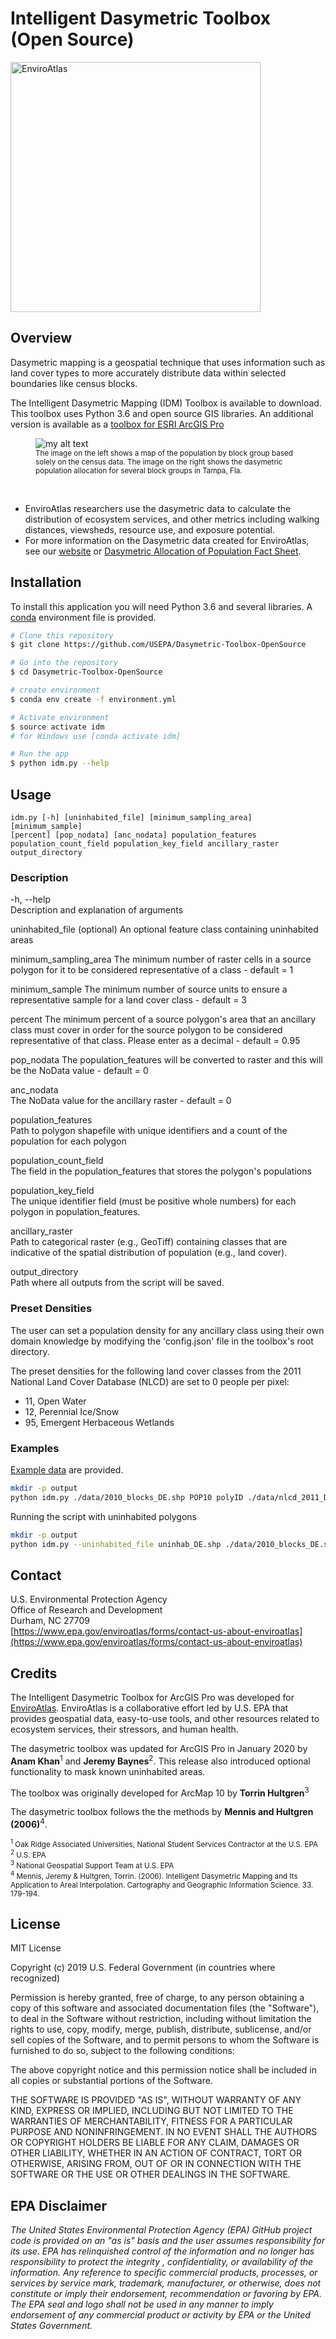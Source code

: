 
# Intelligent Dasymetric Toolbox (Open Source)

[<img src="https://enviroatlas.epa.gov/enviroatlas/interactivemap/images/logo.png"     title="EnviroAtlas" width=400 >](https://www.epa.gov/enviroatlas)

## Overview
Dasymetric mapping is a geospatial technique that uses information such as land cover types to more accurately distribute data within selected boundaries like census blocks.

The Intelligent Dasymetric Mapping (IDM) Toolbox is available to download. This toolbox uses Python 3.6 and open source GIS libraries. An additional version is available as a [toolbox for ESRI ArcGIS Pro](https://github.com/USEPA/Dasymetric-Toolbox-ArcGISPro)


<figure>
  <img src="https://www.epa.gov/sites/production/files/styles/large/public/2015-07/dasymetric_728x210.jpg" alt="my alt text"/>
  <figcaption><sup>The image on the left shows a map of the population by block group based solely on the census data. The image on the right shows the dasymetric population allocation for several block groups in Tampa, Fla.</sup></figcaption>
</figure>
<br>


-   EnviroAtlas researchers use the dasymetric data to calculate the distribution of ecosystem services, and other metrics including walking distances, viewsheds, resource use, and exposure potential.
-   For more information on the Dasymetric data created for EnviroAtlas, see our [website](https://www.epa.gov/enviroatlas/dasymetric-toolbox) or  [Dasymetric Allocation of Population Fact Sheet](https://enviroatlas.epa.gov/enviroatlas/DataFactSheets/pdf/Supplemental/DasymetricAllocationofPopulation.pdf).


## Installation
To install this application you will need Python 3.6 and several libraries. A [conda](https://docs.conda.io/projects/conda/en/latest/user-guide/install/download.html) environment file is provided.
```bash
# Clone this repository
$ git clone https://github.com/USEPA/Dasymetric-Toolbox-OpenSource

# Go into the repository
$ cd Dasymetric-Toolbox-OpenSource

# create environment
$ conda env create -f environment.yml

# Activate environment
$ source activate idm 
# for Windows use [conda activate idm]

# Run the app
$ python idm.py --help
```

## Usage
```
idm.py [-h] [uninhabited_file] [minimum_sampling_area] [minimum_sample] 
[percent] [pop_nodata] [anc_nodata] population_features 
population_count_field population_key_field ancillary_raster output_directory 
```
### Description
-h, --help  
Description and explanation of arguments

uninhabited_file (optional)
An optional feature class containing uninhabited areas

minimum_sampling_area
The minimum number of raster cells in a source polygon for it to be considered representative 
of a class - default = 1

minimum_sample
The minimum number of source units to ensure a representative sample for a land cover class - default = 3

percent
The minimum percent of a source polygon's area that an ancillary class must cover in order for 
the source polygon to be considered representative of that class. Please enter as a decimal - default = 0.95

pop_nodata
The population_features will be converted to raster and this will be the NoData value - default = 0

anc_nodata  
The NoData value for the ancillary raster - default = 0

population_features  
Path to polygon shapefile with unique identifiers and a count of the population for each polygon

population_count_field  
The field in the population_features that stores the polygon's populations

population_key_field  
The unique identifier field (must be positive whole numbers) for each polygon in population_features.  

ancillary_raster  
Path to categorical raster (e.g., GeoTiff) containing classes that are indicative of the spatial distribution of population (e.g., land cover). 

output_directory  
Path where all outputs from the script will be saved.

### Preset Densities
The user can set a population density for any ancillary class using their own domain knowledge by modifying the 'config.json' file in the toolbox's root directory. 

The preset densities for the following land cover classes from the 2011 National Land Cover Database (NLCD) are set to 0 people per pixel:

* 11, Open Water
* 12, Perennial Ice/Snow
* 95, Emergent Herbaceous Wetlands


### Examples
[Example data](data) are provided.
```bash
mkdir -p output
python idm.py ./data/2010_blocks_DE.shp POP10 polyID ./data/nlcd_2011_DE.tif ./output
```
Running the script with uninhabited polygons
```bash
mkdir -p output
python idm.py --uninhabited_file uninhab_DE.shp ./data/2010_blocks_DE.shp POP10 polyID ./data/nlcd_2011_DE.tif ./output
```
## Contact

U.S. Environmental Protection Agency  
Office of Research and Development  
Durham, NC 27709  
[https://www.epa.gov/enviroatlas/forms/contact-us-about-enviroatlas](https://www.epa.gov/enviroatlas/forms/contact-us-about-enviroatlas)



## Credits
The Intelligent Dasymetric Toolbox for ArcGIS Pro was developed for [EnviroAtlas](https://www.epa.gov/enviroatlas). EnviroAtlas is a collaborative effort led by U.S. EPA that provides geospatial data, easy-to-use tools, and other resources related to ecosystem services, their stressors, and human health. 

The dasymetric  toolbox was updated for ArcGIS Pro in January 2020 by **Anam Khan**<sup>1</sup> and **Jeremy Baynes**<sup>2</sup>. This release also introduced optional functionality to mask known uninhabited areas.

The toolbox was originally developed for ArcMap 10 by **Torrin Hultgren**<sup>3</sup> 

The dasymetric toolbox follows the the methods by **Mennis and Hultgren (2006)**<sup>4</sup>. 

<sub><sup>1</sup> Oak Ridge Associated Universities, National Student Services Contractor at the U.S. EPA</sub>  
<sub><sup>2</sup> U.S. EPA</sub>  
<sub><sup>3</sup> National Geospatial Support Team at U.S. EPA</sub>  
<sub><sup>4</sup> Mennis, Jeremy & Hultgren, Torrin. (2006).  Intelligent Dasymetric Mapping and Its Application to Areal Interpolation. Cartography and Geographic Information Science. 33. 179-194.</sub>


## License
MIT License

Copyright (c) 2019 U.S. Federal Government (in countries where recognized)

Permission is hereby granted, free of charge, to any person obtaining a copy
of this software and associated documentation files (the "Software"), to deal
in the Software without restriction, including without limitation the rights
to use, copy, modify, merge, publish, distribute, sublicense, and/or sell
copies of the Software, and to permit persons to whom the Software is
furnished to do so, subject to the following conditions:

The above copyright notice and this permission notice shall be included in all
copies or substantial portions of the Software.

THE SOFTWARE IS PROVIDED "AS IS", WITHOUT WARRANTY OF ANY KIND, EXPRESS OR
IMPLIED, INCLUDING BUT NOT LIMITED TO THE WARRANTIES OF MERCHANTABILITY,
FITNESS FOR A PARTICULAR PURPOSE AND NONINFRINGEMENT. IN NO EVENT SHALL THE
AUTHORS OR COPYRIGHT HOLDERS BE LIABLE FOR ANY CLAIM, DAMAGES OR OTHER
LIABILITY, WHETHER IN AN ACTION OF CONTRACT, TORT OR OTHERWISE, ARISING FROM,
OUT OF OR IN CONNECTION WITH THE SOFTWARE OR THE USE OR OTHER DEALINGS IN THE
SOFTWARE.

## EPA Disclaimer
*The United States Environmental Protection Agency (EPA) GitHub project code is provided on an "as is" basis and the user assumes responsibility for its use.  EPA has relinquished control of the information and no longer has responsibility to protect the integrity , confidentiality, or availability of the information.  Any reference to specific commercial products, processes, or services by service mark, trademark, manufacturer, or otherwise, does not constitute or imply their endorsement, recommendation or favoring by EPA.  The EPA seal and logo shall not be used in any manner to imply endorsement of any commercial product or activity by EPA or the United States Government.*